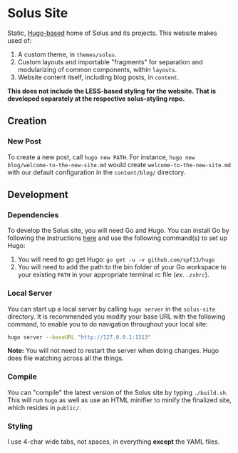 # Solus Site

Static, [Hugo-based](https://gohugo.io) home of Solus and its projects. This website makes used of:

1. A custom theme, in `themes/solus`.
2. Custom layouts and importable "fragments" for separation and modularizing of common components, within `layouts`.
3. Website content itself, including blog posts, in `content`.

**This does not include the LESS-based styling for the website. That is developed separately at the respective solus-styling repo.**

## Creation

### New Post

To create a new post, call `hugo new PATH`. For instance, `hugo new blog/welcome-to-the-new-site.md` would create `welcome-to-the-new-site.md` with our default
configuration in the `content/blog/` directory.

## Development

### Dependencies

To develop the Solus site, you will need Go and Hugo. You can install Go by following the instructions [here](http://golang.org) and use the following command(s) to set up Hugo:

1. You will need to go get Hugo: `go get -u -v github.com/spf13/hugo`
2. You will need to add the path to the bin folder of your Go workspace to your existing `PATH` in your appropriate terminal rc file (*ex. `.zshrc`*).

### Local Server

You can start up a local server by calling `hugo server` in the `solus-site` directory. It is recommended you modify your base URL with the following command, to enable you to do navigation throughout your local site:

``` bash
hugo server --baseURL "http://127.0.0.1:1313"
```

**Note:** You will not need to restart the server when doing changes. Hugo does file watching across all the things.

### Compile

You can "compile" the latest version of the Solus site by typing `./build.sh`. This will run `hugo` as well as use an HTML minifier to minify the finalized site, which resides in `public/`.

### Styling

I use 4-char wide tabs, not spaces, in everything **except** the YAML files.
